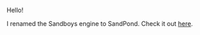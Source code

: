 Hello!

I renamed the Sandboys engine to SandPond. Check it out [here](https://github.com/l2wilson94/SandPond).

